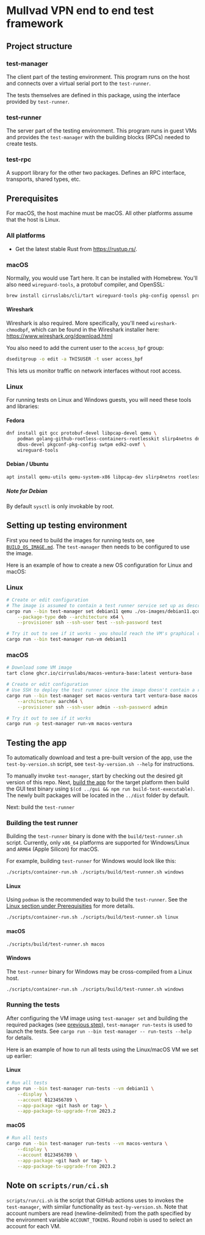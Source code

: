# Mullvad VPN end to end test framework

## Project structure

### test-manager

The client part of the testing environment. This program runs on the host and connects over a
virtual serial port to the `test-runner`.

The tests themselves are defined in this package, using the interface provided by `test-runner`.

### test-runner

The server part of the testing environment. This program runs in guest VMs and provides the
`test-manager` with the building blocks (RPCs) needed to create tests.

### test-rpc

A support library for the other two packages. Defines an RPC interface, transports, shared types,
etc.


## Prerequisites

For macOS, the host machine must be macOS. All other platforms assume that the host is Linux.

### All platforms

* Get the latest stable Rust from https://rustup.rs/.

### macOS

Normally, you would use Tart here. It can be installed with Homebrew. You'll also need
`wireguard-tools`, a protobuf compiler, and OpenSSL:

```bash
brew install cirruslabs/cli/tart wireguard-tools pkg-config openssl protobuf
```

#### Wireshark

Wireshark is also required. More specifically, you'll need `wireshark-chmodbpf`, which can be found
in the Wireshark installer here: https://www.wireshark.org/download.html

You also need to add the current user to the `access_bpf` group:

```bash
dseditgroup -o edit -a THISUSER -t user access_bpf
```

This lets us monitor traffic on network interfaces without root access.

### Linux

For running tests on Linux and Windows guests, you will need these tools and libraries:

#### Fedora
```bash
dnf install git gcc protobuf-devel libpcap-devel qemu \
    podman golang-github-rootless-containers-rootlesskit slirp4netns dnsmasq \
    dbus-devel pkgconf-pkg-config swtpm edk2-ovmf \
    wireguard-tools
```


#### Debian / Ubuntu
```bash
apt install qemu-utils qemu-system-x86 libpcap-dev slirp4netns rootlesskit dnsmasq nftables
```

##### Note for Debian
By default `sysctl` is only invokable by root.

## Setting up testing environment

First you need to build the images for running tests on, see [`BUILD_OS_IMAGE.md`](./docs/BUILD_OS_IMAGE.md). The `test-manager` then needs to be configured to use the image.

Here is an example of how to create a new OS configuration for Linux and macOS:

### Linux

```bash
# Create or edit configuration
# The image is assumed to contain a test runner service set up as described in ./docs/BUILD_OS_IMAGE.md
cargo run --bin test-manager set debian11 qemu ./os-images/debian11.qcow2 linux \
    --package-type deb --architecture x64 \
    --provisioner ssh --ssh-user test --ssh-password test

# Try it out to see if it works - you should reach the VM's graphical desktop environment
cargo run --bin test-manager run-vm debian11
```

### macOS


```bash
# Download some VM image
tart clone ghcr.io/cirruslabs/macos-ventura-base:latest ventura-base

# Create or edit configuration
# Use SSH to deploy the test runner since the image doesn't contain a runner
cargo run --bin test-manager set macos-ventura tart ventura-base macos \
    --architecture aarch64 \
    --provisioner ssh --ssh-user admin --ssh-password admin

# Try it out to see if it works
cargo run -p test-manager run-vm macos-ventura
```

## Testing the app

To automatically download and test a pre-built version of the app, use the `test-by-version.sh` script, see `test-by-version.sh --help` for instructions.

To manually invoke `test-manager`, start by checking out the desired git version of this repo. Next, [build the app](../BuildInstructions.md) for the target platform then build the GUI test binary using `$(cd ../gui && npm run build-test-executable)`. The newly built packages will be located in the `../dist` folder by default.

Next: build the `test-runner`

### Building the test runner

Building the `test-runner` binary is done with the `build/test-runner.sh` script.
Currently, only `x86_64` platforms are supported for Windows/Linux and `ARM64` (Apple Silicon) for macOS.

For example, building `test-runner` for Windows would look like this:

``` bash
./scripts/container-run.sh ./scripts/build/test-runner.sh windows
```

#### Linux
Using `podman` is the recommended way to build the `test-runner`. See the [Linux section under Prerequisities](#prerequisites) for more details.

``` bash
./scripts/container-run.sh ./scripts/build/test-runner.sh linux
```

#### macOS

``` bash
./scripts/build/test-runner.sh macos
```

#### Windows
The `test-runner` binary for Windows may be cross-compiled from a Linux host.

``` bash
./scripts/container-run.sh ./scripts/build/test-runner.sh windows
```

### Running the tests

After configuring the VM image using `test-manager set` and building the required packages (see [previous step](#setting-up-testing-environment)), `test-manager run-tests` is used to launch the tests. See `cargo run --bin test-manager -- run-tests --help` for details.

Here is an example of how to run all tests using the Linux/macOS VM we set up earlier:

#### Linux

```bash
# Run all tests
cargo run --bin test-manager run-tests --vm debian11 \
    --display \
    --account 0123456789 \
    --app-package <git hash or tag> \
    --app-package-to-upgrade-from 2023.2
```

#### macOS

```bash
# Run all tests
cargo run --bin test-manager run-tests --vm macos-ventura \
    --display \
    --account 0123456789 \
    --app-package <git hash or tag> \
    --app-package-to-upgrade-from 2023.2
```

## Note on `scripts/run/ci.sh`

`scripts/run/ci.sh` is the script that GitHub actions uses to invokes the `test-manager`, with similar functionality as `test-by-version.sh`. Note that account numbers are read (newline-delimited) from the path specified by the environment variable `ACCOUNT_TOKENS`. Round robin is used to select an account for each VM.

